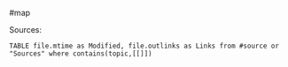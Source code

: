 #map 

Sources:
```dataview
TABLE file.mtime as Modified, file.outlinks as Links from #source or "Sources" where contains(topic,[[]])
```
